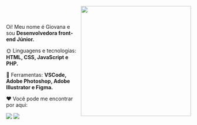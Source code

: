 <img src="https://user-images.githubusercontent.com/75648437/148135300-cbc16417-ac31-4e17-8bd5-1d0e130b8f40.png" width="300px" align="right">

<br />
<br />

<p align="left"> 
   Oi! Meu nome é Giovana e sou <strong>Desenvolvedora front-end Júnior.</strong><br>
</p>

<p align="left">
 🌞 Linguagens e tecnologias: <strong>HTML, CSS, JavaScript e PHP.</strong>
</p>

<p align="left">
 🌸 Ferramentas: <strong>VSCode, Adobe Photoshop, Adobe Illustrator e Figma. </strong>
</p>

<p align="left">
 ❤️ Você pode me encontrar por aqui:
</p>

<p align="left">
  <a href="https://www.linkedin.com/in/giovana--siqueira/" alt="Linkedin">
  <img src="https://img.shields.io/badge/-Linkedin-FFAC30?style=for-the-badge&logo=Linkedin&logoColor=FFFFFF&link=https://www.linkedin.com/in/giovana--siqueira/" /></a>

  <a href="https://www.instagram.com/giovxxna/" alt="Instagram">
  <img src="https://img.shields.io/badge/-Instagram-FFAC30?style=for-the-badge&logo=Instagram&logoColor=FFFFFF&link=https://www.instagram.com/giovxxna/"/></a>
   
   <a href="https://www.behance.net/giovxna" alt="Behance">
   <img src="https://img.shields.io/badge/-Behance-FFAC30?style=for-the-badge&logo=behance&logoColor=FFFFFF></a>
   
</p>


